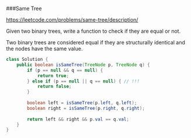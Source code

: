 ###Same Tree

https://leetcode.com/problems/same-tree/description/

Given two binary trees, write a function to check if they are equal or not.

Two binary trees are considered equal if they are structurally identical and the nodes have the same value.





```java
class Solution {
    public boolean isSameTree(TreeNode p, TreeNode q) {
        if (p == null && q == null) { 
            return true;
        } else if (p == null || q == null) { // !!!
            return false;
        }
        
        boolean left = isSameTree(p.left, q.left);
        boolean right = isSameTree(p.right, q.right);
        
        return left && right && p.val == q.val;
    }
}
```

